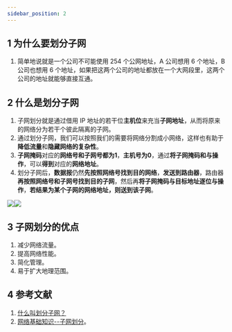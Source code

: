 ```yaml
---
sidebar_position: 2
---
```


## 1 为什么要划分子网

1. 简单地说就是一个公司不可能使用 254 个公网地址，A 公司想用 6 个地址，B 公司也想用 6 个地址，如果把这两个公司的地址都放在一个大网段里，这两个公司的地址就能够直接互通。

## 2 什么是划分子网

1. 子网划分就是通过借用 IP 地址的若干位**主机位**来充当**子网地址**，从而将原来的网络分为若干个彼此隔离的子网。
2. 通过划分子网，我们可以按照我们的需要将网络分割成小网络，这样也有助于**降低流量**和**隐藏网络的复杂性**。
3. **子网掩码**对应的**网络号和子网号都为1**，**主机号为0**，通过**将子网掩码和与操作**，可以**得到**对应的**网络地址**。
4. 划分子网后，**数据报**仍然**先按照网络号找到目的网络**，**发送到路由器**，路由器**再按照网络号和子网号找到目的子网**，然后再**将子网掩码与目标地址逐位与操作**，**若结果为某个子网的网络地址，则送到该子网**。

![](https://notebook.grayson.top/media/202105/2021-05-06_153116.png)![](https://images2017.cnblogs.com/blog/1226410/201801/1226410-20180117214150506-638807042.png)

## 3 子网划分的优点

1. 减少网络流量。
2. 提高网络性能。
3. 简化管理。
4. 易于扩大地理范围。

## 4 参考文献

1. [什么叫划分子网？](https://github.com/wolverinn/Waking-Up/blob/master/Computer%20Network.md#%E4%BB%80%E4%B9%88%E5%8F%AB%E5%88%92%E5%88%86%E5%AD%90%E7%BD%91)
2. [网络基础知识--子网划分](https://www.cnblogs.com/wj-1314/p/8302473.html#:~:text=%E5%8F%AF%E4%BB%A5%E6%8A%8A%E5%9F%BA%E4%BA%8E%E6%AF%8F%E7%B1%BB,%E5%AE%83%E5%88%86%E6%88%90%E5%B0%8F%E7%9A%84%E7%BD%91%E7%BB%9C%E3%80%82)。
